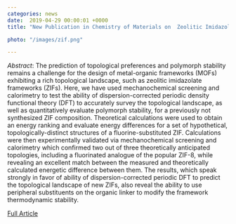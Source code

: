 ```yaml
---                                                                                                                                                                                      
categories: news                                                                                                                                                                 
date:  2019-04-29 00:00:01 +0000                                                                                                                                                         
title: "New Publication in Chemistry of Materials on  Zeolitic Imidazolate Frameworks"

photo: "/images/zif.png"

---            
```


*Abstract*: The prediction of topological preferences and polymorph stability remains a challenge for the design of metal-organic frameworks (MOFs) exhibiting a rich topological landscape, such as zeolitic imidazolate frameworks (ZIFs). Here, we have used mechanochemical screening and calorimetry to test the ability of dispersion-corrected periodic density functional theory (DFT) to accurately survey the topological landscape, as well as quantitatively evaluate polymorph stability, for a previously not synthesized ZIF composition. Theoretical calculations were used to obtain an energy ranking and evaluate energy differences for a set of hypothetical, topologically-distinct structures of a fluorine-substituted ZIF. Calculations were then experimentally validated via mechanochemical screening and calorimetry which confirmed two out of three theoretically anticipated topologies, including a fluorinated analogue of the popular ZIF-8, while revealing an excellent match between the measured and theoretically calculated energetic difference between them. The results, which speak strongly in favor of ability of dispersion-corrected periodic DFT to predict the topological landscape of new ZIFs, also reveal the ability to use peripheral substituents on the organic linker to modify the framework thermodynamic stability.

[Full Article](https://pubs.acs.org/doi/10.1021/acs.chemmater.9b00994)
